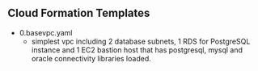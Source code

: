 ## Cloud Formation Templates
- 0.basevpc.yaml 
  - simplest vpc including 2 database subnets, 1 RDS for PostgreSQL instance and 1 EC2 bastion host that has postgresql, mysql and oracle connectivity libraries loaded.

